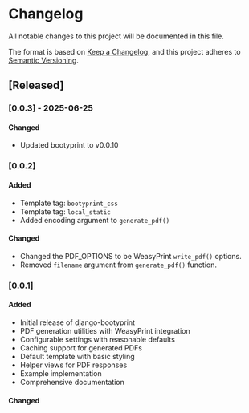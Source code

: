 # Changelog

All notable changes to this project will be documented in this file.

The format is based on [Keep a Changelog](https://keepachangelog.com/en/1.0.0/),
and this project adheres to [Semantic Versioning](https://semver.org/spec/v2.0.0.html).

## [Released]

### [0.0.3] - 2025-06-25

#### Changed
- Updated bootyprint to v0.0.10

### [0.0.2]

#### Added
- Template tag: `bootyprint_css`
- Template tag: `local_static`
- Added encoding argument to `generate_pdf()`

#### Changed
- Changed the PDF_OPTIONS to be WeasyPrint `write_pdf()` options.
- Removed `filename` argument from `generate_pdf()` function.

### [0.0.1]

#### Added
- Initial release of django-bootyprint
- PDF generation utilities with WeasyPrint integration
- Configurable settings with reasonable defaults
- Caching support for generated PDFs
- Default template with basic styling
- Helper views for PDF responses
- Example implementation
- Comprehensive documentation

#### Changed
